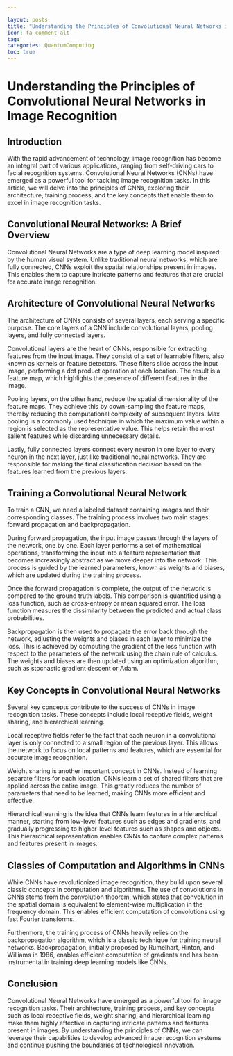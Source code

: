 ```yaml
---

layout: posts
title: "Understanding the Principles of Convolutional Neural Networks in Image Recognition"
icon: fa-comment-alt
tag:      
categories: QuantumComputing
toc: true
---
```




# Understanding the Principles of Convolutional Neural Networks in Image Recognition

## Introduction

With the rapid advancement of technology, image recognition has become an integral part of various applications, ranging from self-driving cars to facial recognition systems. Convolutional Neural Networks (CNNs) have emerged as a powerful tool for tackling image recognition tasks. In this article, we will delve into the principles of CNNs, exploring their architecture, training process, and the key concepts that enable them to excel in image recognition tasks.

## Convolutional Neural Networks: A Brief Overview

Convolutional Neural Networks are a type of deep learning model inspired by the human visual system. Unlike traditional neural networks, which are fully connected, CNNs exploit the spatial relationships present in images. This enables them to capture intricate patterns and features that are crucial for accurate image recognition.

## Architecture of Convolutional Neural Networks

The architecture of CNNs consists of several layers, each serving a specific purpose. The core layers of a CNN include convolutional layers, pooling layers, and fully connected layers.

Convolutional layers are the heart of CNNs, responsible for extracting features from the input image. They consist of a set of learnable filters, also known as kernels or feature detectors. These filters slide across the input image, performing a dot product operation at each location. The result is a feature map, which highlights the presence of different features in the image.

Pooling layers, on the other hand, reduce the spatial dimensionality of the feature maps. They achieve this by down-sampling the feature maps, thereby reducing the computational complexity of subsequent layers. Max pooling is a commonly used technique in which the maximum value within a region is selected as the representative value. This helps retain the most salient features while discarding unnecessary details.

Lastly, fully connected layers connect every neuron in one layer to every neuron in the next layer, just like traditional neural networks. They are responsible for making the final classification decision based on the features learned from the previous layers.

## Training a Convolutional Neural Network

To train a CNN, we need a labeled dataset containing images and their corresponding classes. The training process involves two main stages: forward propagation and backpropagation.

During forward propagation, the input image passes through the layers of the network, one by one. Each layer performs a set of mathematical operations, transforming the input into a feature representation that becomes increasingly abstract as we move deeper into the network. This process is guided by the learned parameters, known as weights and biases, which are updated during the training process.

Once the forward propagation is complete, the output of the network is compared to the ground truth labels. This comparison is quantified using a loss function, such as cross-entropy or mean squared error. The loss function measures the dissimilarity between the predicted and actual class probabilities.

Backpropagation is then used to propagate the error back through the network, adjusting the weights and biases in each layer to minimize the loss. This is achieved by computing the gradient of the loss function with respect to the parameters of the network using the chain rule of calculus. The weights and biases are then updated using an optimization algorithm, such as stochastic gradient descent or Adam.

## Key Concepts in Convolutional Neural Networks

Several key concepts contribute to the success of CNNs in image recognition tasks. These concepts include local receptive fields, weight sharing, and hierarchical learning.

Local receptive fields refer to the fact that each neuron in a convolutional layer is only connected to a small region of the previous layer. This allows the network to focus on local patterns and features, which are essential for accurate image recognition.

Weight sharing is another important concept in CNNs. Instead of learning separate filters for each location, CNNs learn a set of shared filters that are applied across the entire image. This greatly reduces the number of parameters that need to be learned, making CNNs more efficient and effective.

Hierarchical learning is the idea that CNNs learn features in a hierarchical manner, starting from low-level features such as edges and gradients, and gradually progressing to higher-level features such as shapes and objects. This hierarchical representation enables CNNs to capture complex patterns and features present in images.

## Classics of Computation and Algorithms in CNNs

While CNNs have revolutionized image recognition, they build upon several classic concepts in computation and algorithms. The use of convolutions in CNNs stems from the convolution theorem, which states that convolution in the spatial domain is equivalent to element-wise multiplication in the frequency domain. This enables efficient computation of convolutions using fast Fourier transforms.

Furthermore, the training process of CNNs heavily relies on the backpropagation algorithm, which is a classic technique for training neural networks. Backpropagation, initially proposed by Rumelhart, Hinton, and Williams in 1986, enables efficient computation of gradients and has been instrumental in training deep learning models like CNNs.

## Conclusion

Convolutional Neural Networks have emerged as a powerful tool for image recognition tasks. Their architecture, training process, and key concepts such as local receptive fields, weight sharing, and hierarchical learning make them highly effective in capturing intricate patterns and features present in images. By understanding the principles of CNNs, we can leverage their capabilities to develop advanced image recognition systems and continue pushing the boundaries of technological innovation.